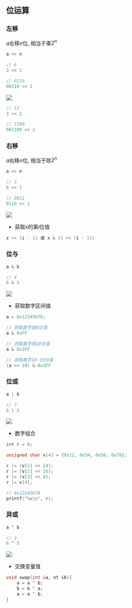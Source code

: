 <!--
 * @Description: 
 * @Version: 1.0
 * @Author: DaLao
 * @Email: dalao_li@163.com
 * @Date: 2021-11-14 23:48:54
 * @LastEditors: DaLao
 * @LastEditTime: 2022-07-19 22:12:18
-->

## 位运算


### 左移


$a$左移$n$位, 相当于乘$2^{n}$

```c
a << n
```

```c
// 6
3 << 1

// 0110
00110 << 1
```

![](https://cdn.hurra.ltd/img/2022-4-3-2332.svg)

```c
// 12
3 << 2

// 1100
001100 << 2
```



### 右移


$a$右移$n$位, 相当于除$2^{n}$

```c
a >> n
```

```c
// 3
6 >> 1

// 0011
0110 >> 1
```

![](https://cdn.hurra.ltd/img/2022-4-3-2334.svg)


- 获取$x$的第$i$位值

```c
x >> (i - 1) 或 x & (1 << (i - 1))
```


### 位与


```c
a & b
```

```c
// 4
6 & 5
```

![](https://cdn.hurra.ltd/img/2022-4-3-2339.svg)

- 获取数字区间值

```c
a = 0x12345678;

// 获取数字低8位值
a & 0xFF

// 获取数字低10位值
a & 0x3FF

// 获取数字10-19位值
(a >> 10) & 0x3FF
```


### 位或

```c
a | b
```

```c
// 7
6 | 5
```

![](https://cdn.hurra.ltd/img/2022-4-3-2340.svg)

- 数字组合

```c
int r = 0;

unsigned char v[4] = {0x12, 0x34, 0x56, 0x78};

r |= (v[1] << 24);
r |= (v[2] << 16);
r |= (v[3] << 8);
r |= v[4];

// 0x12345678
printf("%x\n", r);
```



### 异或

```c
a ^ b
```

```c
// 3
6 ^ 5
```

![](https://cdn.hurra.ltd/img/2022-4-3-2343.svg)


- 交换变量值

```c
void swap(int &a, nt &b){
    a = a ^ b; 
    b = b ^ a;
    a = a ^ b;
}
```
